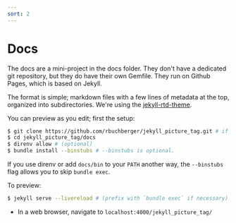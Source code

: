 ```yaml
---
sort: 2
---
```


# Docs

The docs are a mini-project in the docs folder. They don't have a dedicated git repository, but they
do have their own Gemfile. They run on Github Pages, which is based on Jekyll.

The format is simple; markdown files with a few lines of metadata at the top, organized into
subdirectories. We're using the [jekyll-rtd-theme](https://jekyll-rtd-theme.rundocs.io/).

You can preview as you edit; first the setup:

``` sh
$ git clone https://github.com/rbuchberger/jekyll_picture_tag.git # if you haven't already
$ cd jekyll_picture_tag/docs
$ direnv allow # (optional)
$ bundle install --binstubs # --binstubs is optional.
```

If you use direnv or add `docs/bin` to your `PATH` another way, the `--binstubs` flag allows you to
skip `bundle exec`.

To preview:

``` sh
$ jekyll serve --livereload # (prefix with `bundle exec` if necessary)
```

* In a web browser, navigate to `localhost:4000/jekyll_picture_tag/`
